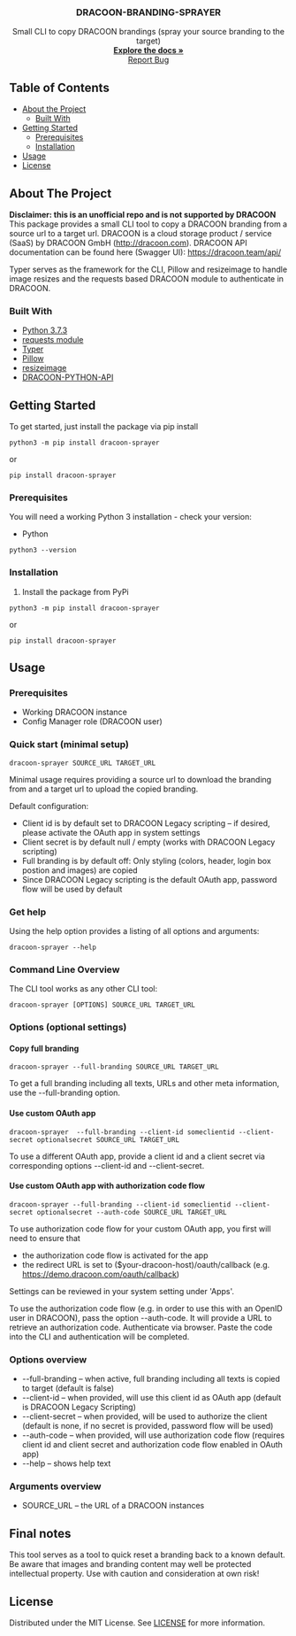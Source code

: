 
  <h3 align="center">DRACOON-BRANDING-SPRAYER</h3>

  <p align="center">
    Small CLI to copy DRACOON brandings (spray your source branding to the target)
    <br />
    <a href="https://github.com/unbekanntes-pferd/DRACOON-BRANDING-SPRAYER"><strong>Explore the docs »</strong></a>
    <br />
    <a href="https://github.com/unbekanntes-pferd/DRACOON-BRANDING-SPRAYER/issues">Report Bug</a>
  </p>
</p>

<!-- TABLE OF CONTENTS -->
## Table of Contents

* [About the Project](#about-the-project)
  * [Built With](#built-with)
* [Getting Started](#getting-started)
  * [Prerequisites](#prerequisites)
  * [Installation](#installation)
* [Usage](#usage)
* [License](#license)



<!-- ABOUT THE PROJECT -->
## About The Project
__Disclaimer: this is an unofficial repo and is not supported by DRACOON__<br>
This package provides a small CLI tool to copy a DRACOON branding from a source url to a target url. 
DRACOON is a cloud storage product / service (SaaS) by DRACOON GmbH (http://dracoon.com). 
DRACOON API documentation can be found here (Swagger UI):
https://dracoon.team/api/

Typer serves as the framework for the CLI, Pillow and resizeimage to handle image resizes and the requests based DRACOON module to authenticate in DRACOON.

### Built With

* [Python 3.7.3](https://www.python.org/)
* [requests module](https://requests.readthedocs.io/en/master/)
* [Typer](https://typer.tiangolo.com/)
* [Pillow](https://pillow.readthedocs.io/)
* [resizeimage](https://github.com/VingtCinq/python-resize-image)
* [DRACOON-PYTHON-API](https://github.com/unbekanntes-pferd/DRACOON-PYTHON-API)

<!-- GETTING STARTED -->
## Getting Started

To get started, just install the package via pip install
```
python3 -m pip install dracoon-sprayer
```
or 
```
pip install dracoon-sprayer
```



### Prerequisites

You will need a working Python 3 installation - check your version:
* Python
```
python3 --version
```

### Installation

1. Install the package from PyPi
```
python3 -m pip install dracoon-sprayer
```
or 
```
pip install dracoon-sprayer
```

<!-- USAGE EXAMPLES -->
## Usage

### Prerequisites

* Working DRACOON instance
* Config Manager role (DRACOON user)

### Quick start (minimal setup)
```
dracoon-sprayer SOURCE_URL TARGET_URL
```
Minimal usage requires providing a source url to download the branding from and a target url to 
upload the copied branding.

Default configuration:
* Client id is by default set to DRACOON Legacy scripting – if desired, please activate the OAuth app in system settings
* Client secret is by default null / empty (works with DRACOON Legacy scripting)
* Full branding is by default off: Only styling (colors, header, login box postion and images) are copied
* Since DRACOON Legacy scripting is the default OAuth app, password flow will be used by default

### Get help
Using the help option provides a listing of all options and arguments:
```
dracoon-sprayer --help
```

### Command Line Overview

The CLI tool works as any other CLI tool:
```
dracoon-sprayer [OPTIONS] SOURCE_URL TARGET_URL
```

### Options (optional settings)

#### Copy full branding
```
dracoon-sprayer --full-branding SOURCE_URL TARGET_URL
```
To get a full branding including all texts, URLs and other meta information, use the --full-branding option.

#### Use custom OAuth app
```
dracoon-sprayer  --full-branding --client-id someclientid --client-secret optionalsecret SOURCE_URL TARGET_URL
```
To use a different OAuth app, provide a client id and a client secret via corresponding options --client-id and --client-secret.

#### Use custom OAuth app with authorization code flow
```
dracoon-sprayer --full-branding --client-id someclientid --client-secret optionalsecret --auth-code SOURCE_URL TARGET_URL 
```
To use authorization code flow for your custom OAuth app, you first will need to ensure that
* the authorization code flow is activated for the app
* the redirect URL is set to ($your-dracoon-host)/oauth/callback (e.g. https://demo.dracoon.com/oauth/callback)

Settings can be reviewed in your system setting under 'Apps'.

To use the authorization code flow (e.g. in order to use this with an OpenID user in DRACOON), pass the option --auth-code.
It will provide a URL to retrieve an authorization code.
Authenticate via browser.
Paste the code into the CLI and authentication will be completed.

### Options overview

* --full-branding – when active, full branding including all texts is copied to target (default is false)
* --client-id – when provided, will use this client id as OAuth app (default is DRACOON Legacy Scripting)
* --client-secret – when provided, will be used to authorize the client (default is none, if no secret is provided, password flow will be used)
* --auth-code – when provided, will use authorization code flow (requires client id and client secret and authorization code flow enabled in OAuth app) 
* --help – shows help text

### Arguments overview

* SOURCE_URL – the URL of a DRACOON instances 

## Final notes
This tool serves as a tool to quick reset a branding back to a known default. 
Be aware that images and branding content may well be protected intellectual property.
Use with caution and consideration at own risk!


<!-- LICENSE -->
## License

Distributed under the MIT License. See [LICENSE](/LICENSE) for more information.
